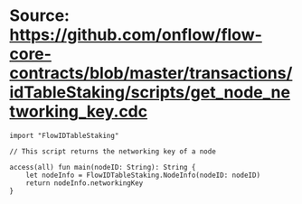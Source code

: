 # Source: https://github.com/onflow/flow-core-contracts/blob/master/transactions/idTableStaking/scripts/get_node_networking_key.cdc

```
import "FlowIDTableStaking"

// This script returns the networking key of a node

access(all) fun main(nodeID: String): String {
    let nodeInfo = FlowIDTableStaking.NodeInfo(nodeID: nodeID)
    return nodeInfo.networkingKey
}
```